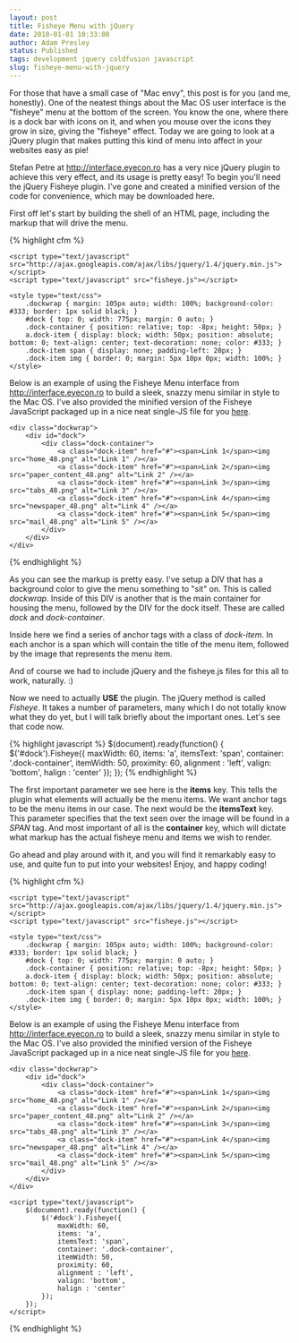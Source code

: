 ```yaml
---
layout: post
title: Fisheye Menu with jQuery
date: 2010-01-01 10:33:00
author: Adam Presley
status: Published
tags: development jquery coldfusion javascript
slug: fisheye-menu-with-jquery
---
```

For those that have a small case of "Mac envy", this post is for you
(and me, honestly). One of the neatest things about the Mac OS user
interface is the "fisheye" menu at the bottom of the screen. You know
the one, where there is a dock bar with icons on it, and when you mouse
over the icons they grow in size, giving the "fisheye" effect. Today we
are going to look at a jQuery plugin that makes putting this kind of
menu into affect in your websites easy as pie!  
  
Stefan Petre at <http://interface.eyecon.ro> has a very nice jQuery
plugin to achieve this very effect, and its usage is pretty easy! To
begin you'll need the jQuery Fisheye plugin. I've gone and created a
minified version of the code for convenience, which may be downloaded
here.  
  
First off let's start by building the shell of an HTML page, including
the markup that will drive the menu.  

{% highlight cfm %}
<cfsetting showdebugoutput="false" />
<!DOCTYPE html PUBLIC "-//W3C//DTD XHTML 1.0 Strict//EN" "http://www.w3.org/TR/xhtml1/DTD/xhtml1-strict.dtd">
<html xmlns="http://www.w3.org/1999/xhtml" xml:lang="en" lang="en">
<head>
    <title>Example of jQuery Fisheye</title>
    <meta http-equiv="Content-Type" content="text/html; charset=utf-8" />
    <meta name="description" content="Example of jQuery Fisheye" />
    <meta name="keywords" content="jquery,fisheye,example,code,coldfusion" />
    <meta name="author" content="Adam Presley" />

    <script type="text/javascript" src="http://ajax.googleapis.com/ajax/libs/jquery/1.4/jquery.min.js"></script>
    <script type="text/javascript" src="fisheye.js"></script>

    <style type="text/css">
        .dockwrap { margin: 105px auto; width: 100%; background-color: #333; border: 1px solid black; }
        #dock { top: 0; width: 775px; margin: 0 auto; }
        .dock-container { position: relative; top: -8px; height: 50px; }
        a.dock-item { display: block; width: 50px; position: absolute; bottom: 0; text-align: center; text-decoration: none; color: #333; }
        .dock-item span { display: none; padding-left: 20px; }
        .dock-item img { border: 0; margin: 5px 10px 0px; width: 100%; }
    </style>
</head>

<body>
    <p>
        Below is an example of using the Fisheye Menu interface from 
        <a href="http://interface.eyecon.ro" target="_blank">http://interface.eyecon.ro</a> 
        to build a sleek, snazzy menu similar in style to the Mac OS. I've
        also provided the minified version of the Fisheye JavaScript packaged up
        in a nice neat single-JS file for you <a href="fisheye.js">here</a>. 
    </p>

    <div class="dockwrap">
        <div id="dock">
            <div class="dock-container">
                <a class="dock-item" href="#"><span>Link 1</span><img src="home_48.png" alt="Link 1" /></a> 
                <a class="dock-item" href="#"><span>Link 2</span><img src="paper_content_48.png" alt="Link 2" /></a> 
                <a class="dock-item" href="#"><span>Link 3</span><img src="tabs_48.png" alt="Link 3" /></a> 
                <a class="dock-item" href="#"><span>Link 4</span><img src="newspaper_48.png" alt="Link 4" /></a> 
                <a class="dock-item" href="#"><span>Link 5</span><img src="mail_48.png" alt="Link 5" /></a>
            </div>
        </div>
    </div>
</body>
</html>
{% endhighlight %}

As you can see the markup is pretty easy. I've setup a DIV that has a
background color to give the menu something to "sit" on. This is called
*dockwrap*. Inside of this DIV is another that is the main container
for housing the menu, followed by the DIV for the dock itself. These are
called *dock* and *dock-container*.   
  
Inside here we find a series of anchor tags with a class of
*dock-item*. In each anchor is a span which will contain the title of
the menu item, followed by the image that represents the menu item.  
  
And of course we had to include jQuery and the fisheye.js files for this
all to work, naturally. :)  
  
Now we need to actually **USE** the plugin. The jQuery method is
called *Fisheye*. It takes a number of parameters, many which I do not
totally know what they do yet, but I will talk briefly about the
important ones. Let's see that code now.  

{% highlight javascript %}
$(document).ready(function() {
    $('#dock').Fisheye({
        maxWidth: 60,
        items: 'a',
        itemsText: 'span',
        container: '.dock-container',
        itemWidth: 50,
        proximity: 60,
        alignment : 'left',
        valign: 'bottom',
        halign : 'center'
    });
});
{% endhighlight %}

The first important parameter we see here is the **items** key. This
tells the plugin what elements will actually be the menu items. We want
anchor tags to be the menu items in our case. The next would be the
**itemsText** key. This parameter specifies that the text seen over
the image will be found in a *SPAN* tag. And most important of all is
the **container** key, which will dictate what markup has the actual
fisheye menu and items we wish to render.  

Go ahead and play around with it, and you will find it remarkably easy
to use, and quite fun to put into your websites! Enjoy, and happy
coding!  

{% highlight cfm %}
<cfsetting showdebugoutput="false" />
<!DOCTYPE html PUBLIC "-//W3C//DTD XHTML 1.0 Strict//EN" "http://www.w3.org/TR/xhtml1/DTD/xhtml1-strict.dtd">
<html xmlns="http://www.w3.org/1999/xhtml" xml:lang="en" lang="en">
<head>
    <title>Example of jQuery Fisheye</title>
    <meta http-equiv="Content-Type" content="text/html; charset=utf-8" />
    <meta name="description" content="Example of jQuery Fisheye" />
    <meta name="keywords" content="jquery,fisheye,example,code,coldfusion" />
    <meta name="author" content="Adam Presley" />

    <script type="text/javascript" src="http://ajax.googleapis.com/ajax/libs/jquery/1.4/jquery.min.js"></script>
    <script type="text/javascript" src="fisheye.js"></script>

    <style type="text/css">
        .dockwrap { margin: 105px auto; width: 100%; background-color: #333; border: 1px solid black; }
        #dock { top: 0; width: 775px; margin: 0 auto; }
        .dock-container { position: relative; top: -8px; height: 50px; }
        a.dock-item { display: block; width: 50px; position: absolute; bottom: 0; text-align: center; text-decoration: none; color: #333; }
        .dock-item span { display: none; padding-left: 20px; }
        .dock-item img { border: 0; margin: 5px 10px 0px; width: 100%; }
    </style>
</head>

<body>
    <p>
        Below is an example of using the Fisheye Menu interface from 
        <a href="http://interface.eyecon.ro" target="_blank">http://interface.eyecon.ro</a> 
        to build a sleek, snazzy menu similar in style to the Mac OS. I've
        also provided the minified version of the Fisheye JavaScript packaged up
        in a nice neat single-JS file for you <a href="fisheye.js">here</a>. 
    </p>

    <div class="dockwrap">
        <div id="dock">
            <div class="dock-container">
                <a class="dock-item" href="#"><span>Link 1</span><img src="home_48.png" alt="Link 1" /></a> 
                <a class="dock-item" href="#"><span>Link 2</span><img src="paper_content_48.png" alt="Link 2" /></a> 
                <a class="dock-item" href="#"><span>Link 3</span><img src="tabs_48.png" alt="Link 3" /></a> 
                <a class="dock-item" href="#"><span>Link 4</span><img src="newspaper_48.png" alt="Link 4" /></a> 
                <a class="dock-item" href="#"><span>Link 5</span><img src="mail_48.png" alt="Link 5" /></a>
            </div>
        </div>
    </div>

    <script type="text/javascript">
        $(document).ready(function() {
            $('#dock').Fisheye({
                maxWidth: 60,
                items: 'a',
                itemsText: 'span',
                container: '.dock-container',
                itemWidth: 50,
                proximity: 60,
                alignment : 'left',
                valign: 'bottom',
                halign : 'center'
            });
        });
    </script>   
</body>
</html>
{% endhighlight %}
